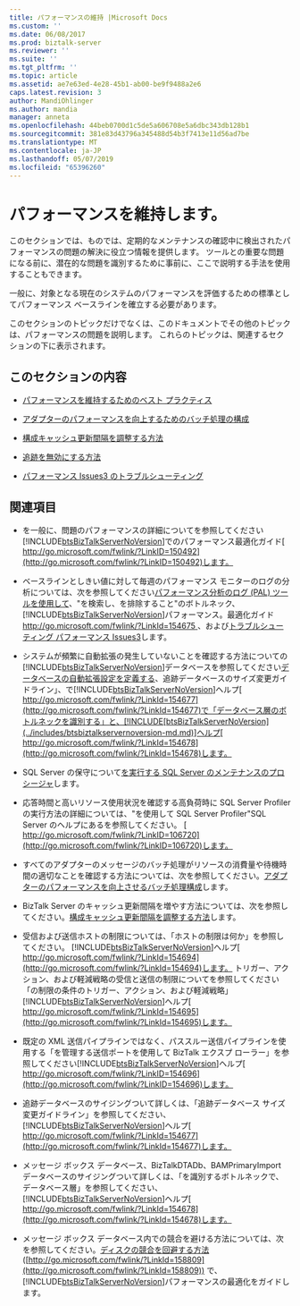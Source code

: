 ```yaml
---
title: パフォーマンスの維持 |Microsoft Docs
ms.custom: ''
ms.date: 06/08/2017
ms.prod: biztalk-server
ms.reviewer: ''
ms.suite: ''
ms.tgt_pltfrm: ''
ms.topic: article
ms.assetid: ae7e63ed-4e28-45b1-ab00-be9f9488a2e6
caps.latest.revision: 3
author: MandiOhlinger
ms.author: mandia
manager: anneta
ms.openlocfilehash: 44beb0700d1c5de5a606708e5a6dbc343db128b1
ms.sourcegitcommit: 381e83d43796a345488d54b3f7413e11d56ad7be
ms.translationtype: MT
ms.contentlocale: ja-JP
ms.lasthandoff: 05/07/2019
ms.locfileid: "65396260"
---
```

# <a name="maintaining-performance"></a>パフォーマンスを維持します。
このセクションでは、ものでは、定期的なメンテナンスの確認中に検出されたパフォーマンスの問題の解決に役立つ情報を提供します。 ツールとの重要な問題になる前に、潜在的な問題を識別するために事前に、ここで説明する手法を使用することもできます。  

 一般に、対象となる現在のシステムのパフォーマンスを評価するための標準としてパフォーマンス ベースラインを確立する必要があります。  

 このセクションのトピックだけでなくは、このドキュメントでその他のトピックは、パフォーマンスの問題を説明します。 これらのトピックは、関連するセクションの下に表示されます。  

## <a name="in-this-section"></a>このセクションの内容  

-   [パフォーマンスを維持するためのベスト プラクティス](../technical-guides/best-practices-for-maintaining-performance.md)  

-   [アダプターのパフォーマンスを向上するためのバッチ処理の構成](../technical-guides/configuring-batching-to-improve-adapter-performance.md)  

-   [構成キャッシュ更新間隔を調整する方法](../technical-guides/how-to-adjust-the-configuration-cache-refresh-interval.md)  

-   [追跡を無効にする方法](../technical-guides/how-to-disable-tracking.md)  

-   [パフォーマンス Issues3 のトラブルシューティング](../technical-guides/troubleshooting-performance-issues3.md)  

## <a name="related-sections"></a>関連項目  

- を一般に、問題のパフォーマンスの詳細についてを参照してください[!INCLUDE[btsBizTalkServerNoVersion](../includes/btsbiztalkservernoversion-md.md)]でのパフォーマンス最適化ガイド[ http://go.microsoft.com/fwlink/?LinkID=150492](http://go.microsoft.com/fwlink/?LinkID=150492)します。  

- ベースラインとしきい値に対して毎週のパフォーマンス モニターのログの分析については、次を参照してください[パフォーマンス分析のログ (PAL) ツールを使用して](../technical-guides/using-the-performance-analysis-of-logs-pal-tool.md)、"を検索し、を排除すること"のボトルネック、[!INCLUDE[btsBizTalkServerNoVersion](../includes/btsbiztalkservernoversion-md.md)]パフォーマンス。最適化ガイド[ http://go.microsoft.com/fwlink/?LinkId=154675 ](http://go.microsoft.com/fwlink/?LinkId=154675)、および[トラブルシューティング パフォーマンス Issues3](../technical-guides/troubleshooting-performance-issues3.md)します。  

- システムが頻繁に自動拡張の発生していないことを確認する方法についての[!INCLUDE[btsBizTalkServerNoVersion](../includes/btsbiztalkservernoversion-md.md)]データベースを参照してください[データベースの自動拡張設定を定義する](../technical-guides/defining-auto-growth-settings-for-databases.md)、追跡データベースのサイズ変更ガイドライン」、で[!INCLUDE[btsBizTalkServerNoVersion](../includes/btsbiztalkservernoversion-md.md)]ヘルプ[ http://go.microsoft.com/fwlink/?LinkId=154677](http://go.microsoft.com/fwlink/?LinkId=154677)で「データベース層のボトルネックを識別する」と、[!INCLUDE[btsBizTalkServerNoVersion](../includes/btsbiztalkservernoversion-md.md)]ヘルプ[ http://go.microsoft.com/fwlink/?LinkId=154678](http://go.microsoft.com/fwlink/?LinkId=154678)します。  

- SQL Server の保守について[を実行する SQL Server のメンテナンスのプロシージャ](~/technical-guides/checklist-configuring-sql-server.md)します。  

- 応答時間と高いリソース使用状況を確認する高負荷時に SQL Server Profiler の実行方法の詳細については、"を使用して SQL Server Profiler"SQL Server のヘルプにあるを参照してください。 [ http://go.microsoft.com/fwlink/?LinkID=106720](http://go.microsoft.com/fwlink/?LinkID=106720)します。  

- すべてのアダプターのメッセージのバッチ処理がリソースの消費量や待機時間の適切なことを確認する方法については、次を参照してください。[アダプターのパフォーマンスを向上させるバッチ処理構成](../technical-guides/configuring-batching-to-improve-adapter-performance.md)します。  

- BizTalk Server のキャッシュ更新間隔を増やす方法については、次を参照してください。[構成キャッシュ更新間隔を調整する方法](../technical-guides/how-to-adjust-the-configuration-cache-refresh-interval.md)します。  

- 受信および送信ホストの制限については、「ホストの制限は何か」を参照してください。 [!INCLUDE[btsBizTalkServerNoVersion](../includes/btsbiztalkservernoversion-md.md)]ヘルプ[ http://go.microsoft.com/fwlink/?LinkId=154694](http://go.microsoft.com/fwlink/?LinkId=154694)します。 トリガー、アクション、および軽減戦略の受信と送信の制限についてを参照してください「の制限の条件のトリガー、アクション、および軽減戦略」[!INCLUDE[btsBizTalkServerNoVersion](../includes/btsbiztalkservernoversion-md.md)]ヘルプ[ http://go.microsoft.com/fwlink/?LinkId=154695](http://go.microsoft.com/fwlink/?LinkId=154695)します。  

- 既定の XML 送信パイプラインではなく、パススルー送信パイプラインを使用する「を管理する送信ポートを使用して BizTalk エクスプ ローラー」を参照してください[!INCLUDE[btsBizTalkServerNoVersion](../includes/btsbiztalkservernoversion-md.md)]ヘルプ[ http://go.microsoft.com/fwlink/?LinkID=154696](http://go.microsoft.com/fwlink/?LinkID=154696)します。  

- 追跡データベースのサイジングついて詳しくは、「追跡データベース サイズ変更ガイドライン」を参照してください、[!INCLUDE[btsBizTalkServerNoVersion](../includes/btsbiztalkservernoversion-md.md)]ヘルプ[ http://go.microsoft.com/fwlink/?LinkId=154677](http://go.microsoft.com/fwlink/?LinkId=154677)します。  

- メッセージ ボックス データベース、BizTalkDTADb、BAMPrimaryImport データベースのサイジングついて詳しくは、「を識別するボトルネックで、データベース層」を参照してください、[!INCLUDE[btsBizTalkServerNoVersion](../includes/btsbiztalkservernoversion-md.md)]ヘルプ[ http://go.microsoft.com/fwlink/?LinkId=154678](http://go.microsoft.com/fwlink/?LinkId=154678)します。  

- メッセージ ボックス データベース内での競合を避ける方法については、次を参照してください。[ディスクの競合を回避する方法](http://go.microsoft.com/fwlink/?LinkId=158809)([http://go.microsoft.com/fwlink/?LinkId=158809](http://go.microsoft.com/fwlink/?LinkId=158809)) で、[!INCLUDE[btsBizTalkServerNoVersion](../includes/btsbiztalkservernoversion-md.md)]パフォーマンスの最適化をガイドします。
